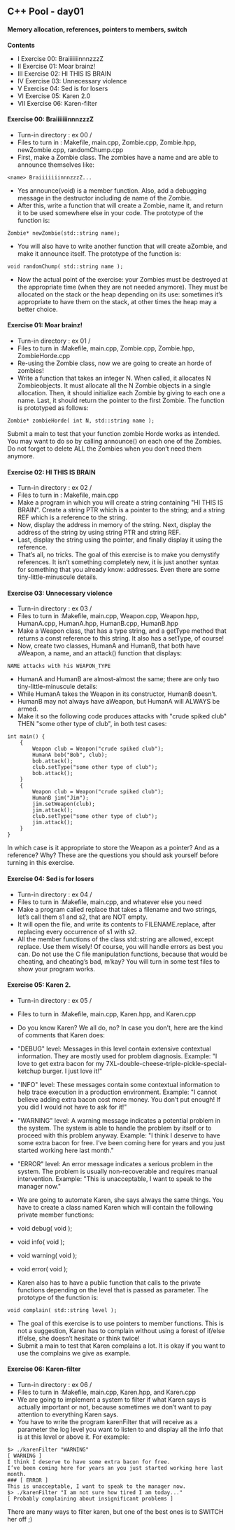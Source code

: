 ## C++ Pool - day01

#### Memory allocation, references, pointers to members, switch

**Contents**

- I Exercise 00: BraiiiiiiinnnzzzZ
- II Exercise 01: Moar brainz!
- III Exercise 02: HI THIS IS BRAIN
- IV Exercise 03: Unnecessary violence
- V Exercise 04: Sed is for losers
- VI Exercise 05: Karen 2.0
- VII Exercise 06: Karen-filter

#### Exercise 00: BraiiiiiiinnnzzzZ
- Turn-in directory : ex 00 /
- Files to turn in : Makefile, main.cpp, Zombie.cpp, Zombie.hpp, newZombie.cpp, randomChump.cpp
- First, make a Zombie class. The zombies have a name and are able to announce themselves like:
```
<name> BraiiiiiiinnnzzzZ...
```
- Yes announce(void) is a member function. Also, add a debugging message in the destructor including de name of the Zombie.
- After this, write a function that will create a Zombie, name it, and return it to be used somewhere else in your code. The prototype of the function is:
```
Zombie* newZombie(std::string name);
```
- You will also have to write another function that will create aZombie, and make it announce itself. The prototype of the function is:
```
void randomChump( std::string name );
```
- Now the actual point of the exercise: your Zombies must be destroyed at the appropriate time (when they are not needed anymore). They must be allocated on the stack or the heap depending on its use: sometimes it’s appropriate to have them on the stack, at other times the heap may a better choice.

#### Exercise 01: Moar brainz!
- Turn-in directory : ex 01 /
- Files to turn in :Makefile, main.cpp, Zombie.cpp, Zombie.hpp, ZombieHorde.cpp
- Re-using the Zombie class, now we are going to create an horde of zombies!
- Write a function that takes an integer N. When called, it allocates N Zombieobjects. It must allocate all the N Zombie objects in a single allocation. Then, it should initialize each Zombie by giving to each one a name. Last, it should return the pointer to the first Zombie. The function is prototyped as follows:
```
Zombie* zombieHorde( int N, std::string name );
```
Submit a main to test that your function zombie Horde works as intended. You may want to do so by calling announce() on each one of the Zombies. Do not forget to delete ALL the
Zombies when you don’t need them anymore.

#### Exercise 02: HI THIS IS BRAIN
- Turn-in directory : ex 02 /
- Files to turn in : Makefile, main.cpp
- Make a program in which you will create a string containing "HI THIS IS BRAIN". Create a string PTR which is a pointer to the string; and a string REF which is a reference to the string.
- Now, display the address in memory of the string. Next, display the address of the string by using string PTR and string REF.
- Last, display the string using the pointer, and finally display it using the reference.
- That’s all, no tricks. The goal of this exercise is to make you demystify references. It isn’t something completely new, it is just another syntax for something that you already know: addresses. Even there are some tiny-little-minuscule details.

#### Exercise 03: Unnecessary violence
- Turn-in directory : ex 03 /
- Files to turn in :Makefile, main.cpp, Weapon.cpp, Weapon.hpp, HumanA.cpp, HumanA.hpp, HumanB.cpp, HumanB.hpp
- Make a Weapon class, that has a type string, and a getType method that returns a const reference to this string. It also has a setType, of course!
- Now, create two classes, HumanA and HumanB, that both have aWeapon, a name, and an attack() function that displays:
```
NAME attacks with his WEAPON_TYPE
```
- HumanA and HumanB are almost-almost the same; there are only two tiny-little-minuscule details:
- While HumanA takes the Weapon in its constructor, HumanB doesn’t.
- HumanB may not always have aWeapon, but HumanA will ALWAYS be armed.
- Make it so the following code produces attacks with "crude spiked club" THEN "some other type of club", in both test cases:
```
int main() {
    {
        Weapon club = Weapon("crude spiked club");
        HumanA bob("Bob", club);
        bob.attack();
        club.setType("some other type of club");
        bob.attack();
    }
    {
        Weapon club = Weapon("crude spiked club");
        HumanB jim("Jim");
        jim.setWeapon(club);
        jim.attack();
        club.setType("some other type of club");
        jim.attack();
    }
}
```
In which case is it appropriate to store the Weapon as a pointer? And as a reference? Why? These are the questions you should ask yourself before turning in this exercise.

#### Exercise 04: Sed is for losers
- Turn-in directory : ex 04 /
- Files to turn in :Makefile, main.cpp, and whatever else you need
- Make a program called replace that takes a filename and two strings, let’s call them s1 and s2, that are NOT empty.
- It will open the file, and write its contents to FILENAME.replace, after replacing every occurrence of s1 with s2.
- All the member functions of the class std::string are allowed, except replace. Use them wisely!
Of course, you will handle errors as best you can. Do not use the C file manipulation functions, because that would be cheating, and cheating’s bad, m’kay?
You will turn in some test files to show your program works.

#### Exercise 05: Karen 2.
- Turn-in directory : ex 05 /
- Files to turn in :Makefile, main.cpp, Karen.hpp, and Karen.cpp
- Do you know Karen? We all do, no? In case you don’t, here are the kind of comments that Karen does:
- "DEBUG" level: Messages in this level contain extensive contextual information. They are mostly used for problem diagnosis. Example: "I love to get extra bacon for my 7XL-double-cheese-triple-pickle-special-ketchup burger. I just love it!"
- "INFO" level: These messages contain some contextual information to help trace execution in a production environment. Example: "I cannot believe adding extra bacon cost more money. You don’t put enough! If you did I would not have to ask for it!"
- "WARNING" level: A warning message indicates a potential problem in the system. The system is able to handle the problem by itself or to proceed with this problem anyway. Example: "I think I deserve to have some extra bacon for free. I’ve been coming here for years and you just started working here last month."
- "ERROR" level: An error message indicates a serious problem in the system. The problem is usually non-recoverable and requires manual intervention. Example: "This is unacceptable, I want to speak to the manager now."

- We are going to automate Karen, she says always the same things. You have to create a class named Karen which will contain the following private member functions:
- void debug( void );
- void info( void );
- void warning( void );
- void error( void );
- Karen also has to have a public function that calls to the private functions depending on the level that is passed as parameter. The prototype of the function is:
```
void complain( std::string level );
```
- The goal of this exercise is to use pointers to member functions. This is not a suggestion, Karen has to complain without using a forest of if/else if/else, she doesn’t hesitate or think twice!
- Submit a main to test that Karen complains a lot. It is okay if you want to use the complains we give as example.

#### Exercise 06: Karen-filter
- Turn-in directory : ex 06 /
- Files to turn in :Makefile, main.cpp, Karen.hpp, and Karen.cpp
- We are going to implement a system to filter if what Karen says is actually important or not, because sometimes we don’t want to pay attention to everything Karen says.
- You have to write the program karenFilter that will receive as a parameter the log level you want to listen to and display all the info that is at this level or above it. For example:
```
$> ./karenFilter "WARNING"
[ WARNING ]
I think I deserve to have some extra bacon for free.
I’ve been coming here for years an you just started working here last month.
### [ ERROR ]
This is unacceptable, I want to speak to the manager now.
$> ./karenFilter "I am not sure how tired I am today..."
[ Probably complaining about insignificant problems ]
```
There are many ways to filter karen, but one of the best ones is to SWITCH her off ;)
